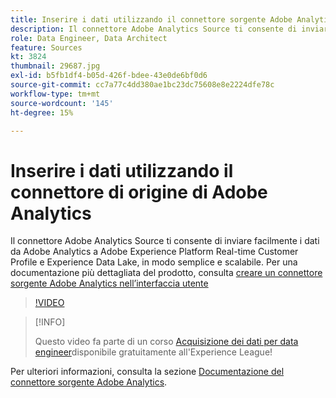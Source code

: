 ```yaml
---
title: Inserire i dati utilizzando il connettore sorgente Adobe Analytics
description: Il connettore Adobe Analytics Source ti consente di inviare facilmente i dati da Adobe Analytics a Adobe Experience Platform Real-time Customer Profile e Experience Data Lake, in modo semplice e scalabile.
role: Data Engineer, Data Architect
feature: Sources
kt: 3824
thumbnail: 29687.jpg
exl-id: b5fb1df4-b05d-426f-bdee-43e0de6bf0d6
source-git-commit: cc7a77c4dd380ae1bc23dc75608e8e2224dfe78c
workflow-type: tm+mt
source-wordcount: '145'
ht-degree: 15%

---
```


# Inserire i dati utilizzando il connettore di origine di Adobe Analytics

Il connettore Adobe Analytics Source ti consente di inviare facilmente i dati da Adobe Analytics a Adobe Experience Platform Real-time Customer Profile e Experience Data Lake, in modo semplice e scalabile. Per una documentazione più dettagliata del prodotto, consulta [creare un connettore sorgente Adobe Analytics nell’interfaccia utente](https://experienceleague.adobe.com/docs/experience-platform/sources/ui-tutorials/create/adobe-applications/analytics.html?lang=it)

>[!VIDEO](https://video.tv.adobe.com/v/29687?quality=12&learn=on)

>[!INFO]
>
> Questo video fa parte di un corso [Acquisizione dei dati per data engineer](https://experienceleague.adobe.com/?recommended=ExperiencePlatform-D-1-2020.1.dataingestion?lang=it)disponibile gratuitamente all&#39;Experience League!

Per ulteriori informazioni, consulta la sezione [Documentazione del connettore sorgente Adobe Analytics](https://experienceleague.adobe.com/docs/experience-platform/sources/ui-tutorials/create/adobe-applications/analytics.html).
